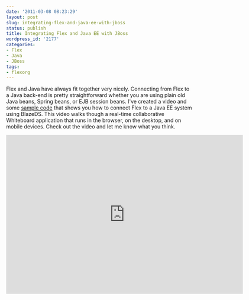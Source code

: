 ```yaml
---
date: '2011-03-08 08:23:29'
layout: post
slug: integrating-flex-and-java-ee-with-jboss
status: publish
title: Integrating Flex and Java EE with JBoss
wordpress_id: '2177'
categories:
- Flex
- Java
- JBoss
tags:
- flexorg
---
```


Flex and Java have always fit together very nicely.  Connecting from Flex to a Java back-end is pretty straightforward whether you are using plain old Java beans, Spring beans, or EJB session beans.  I've created a video and some [sample code](http://code.google.com/p/jbossflex/) that shows you how to connect Flex to a Java EE system using BlazeDS.  This video walks though a real-time collaborative Whiteboard application that runs in the browser, on the desktop, and on mobile devices.  Check out the video and let me know what you think.

<iframe title="YouTube video player" width="640" height="430" src="http://www.youtube.com/embed/lt4-lyFH5Kw?rel=0&amp;hd=1" frameborder="0" allowfullscreen></iframe>
